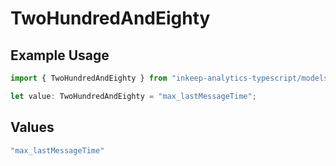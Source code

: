 # TwoHundredAndEighty

## Example Usage

```typescript
import { TwoHundredAndEighty } from "inkeep-analytics-typescript/models/operations";

let value: TwoHundredAndEighty = "max_lastMessageTime";
```

## Values

```typescript
"max_lastMessageTime"
```